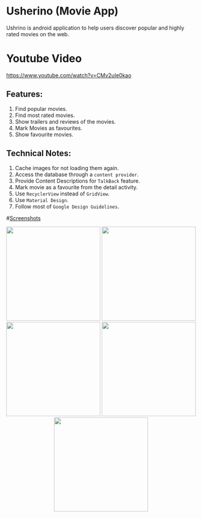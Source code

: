 # Usherino (Movie App)
 Ushrino is android application to help users discover popular and highly rated movies on the web.

 # Youtube Video
https://www.youtube.com/watch?v=CMv2uIe0kao

 ## Features:
1. Find popular movies.
2. Find most rated movies.
3. Show trailers and reviews of the movies.
4. Mark Movies as favourites.
5. Show favourite movies.

## Technical Notes:
1. Cache images for not loading them again.
2. Access the database through a `content provider`.
3. Provide Content Descriptions for `TalkBack` feature.
4. Mark movie as a favourite from the detail activity.
5. Use `RecyclerView` instead of `GridView`.
6. Use `Material Design`.
7. Follow most of `Google Design Guidelines`.
 
 
 #[Screenshots]( https://github.com/mohammedgmgn/Usherino/tree/master/screen%20shots)
<p align="center">
  <img src="https://github.com/mohammedgmgn/Usherino/blob/master/screen%20shots/Screenshot_2017-01-27-11-02-56.png" width="250"/>
  <img src="https://github.com/mohammedgmgn/Usherino/blob/master/screen%20shots/Screenshot_2017-01-27-11-03-16.png" width="250"/>  
   <img src="https://github.com/mohammedgmgn/Usherino/blob/master/screen%20shots/Screenshot_2017-01-27-11-03-39.png"width="250"/>  
   <img src="https://github.com/mohammedgmgn/Usherino/blob/master/screen%20shots/Screenshot_2017-01-27-11-09-46.png"width="250"/>  
   <img src="https://github.com/mohammedgmgn/Usherino/blob/master/screen%20shots/Screenshot_2017-01-27-11-14-00.png"width="250"/>  

</p>


